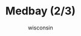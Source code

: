 ---
media: "images/rounds/round_2/medbay_2.png"
media_type: image
title: Medbay (2/3)
author: [wisconsin]
desc: Round 2 heralded the construction of Medbay, complete with <s>kitchen blender</s> enzymatic reclaimer.
---